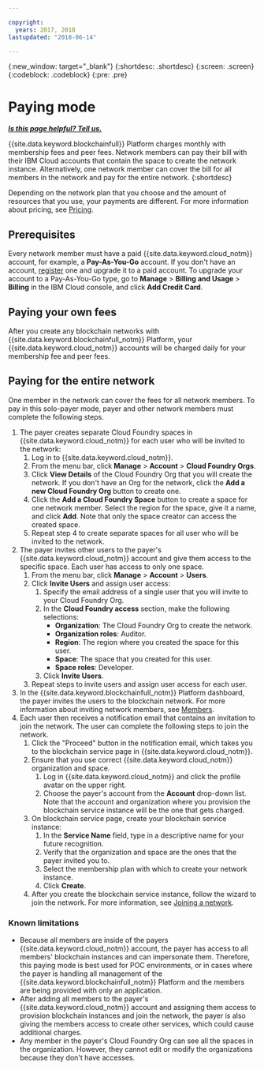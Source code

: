 ```yaml
---

copyright:
  years: 2017, 2018
lastupdated: "2018-06-14"

---
```


{:new_window: target="_blank"}
{:shortdesc: .shortdesc}
{:screen: .screen}
{:codeblock: .codeblock}
{:pre: .pre}

# Paying mode


***[Is this page helpful? Tell us.](https://www.surveygizmo.com/s3/4501493/IBM-Blockchain-Documentation)***


{{site.data.keyword.blockchainfull}} Platform charges monthly with membership fees and peer fees. Network members can pay their bill with their IBM Cloud accounts that contain the space to create the network instance. Alternatively, one network member can cover the bill for all members in the network and pay for the entire network.
{:shortdesc}

Depending on the network plan that you choose and the amount of resources that you use, your payments are different. For more information about pricing, see [Pricing](pricing.html).

## Prerequisites
Every network member must have a paid {{site.data.keyword.cloud_notm}} account, for example, a **Pay-As-You-Go** account. If you don't have an account, [register](https://console.bluemix.net/registration/) one and upgrade it to a paid account. To upgrade your account to a Pay-As-You-Go type, go to **Manage** > **Billing and Usage** > **Billing** in the IBM Cloud console, and click **Add Credit Card**.


## Paying your own fees
After you create any blockchain networks with {{site.data.keyword.blockchainfull_notm}} Platform, your {{site.data.keyword.cloud_notm}} accounts will be charged daily for your membership fee and peer fees.


## Paying for the entire network
One member in the network can cover the fees for all network members.  To pay in this solo-payer mode, payer and other network members must complete the following steps.

1. The payer creates separate Cloud Foundry spaces in {{site.data.keyword.cloud_notm}} for each user who will be invited to the network:
   1. Log in to {{site.data.keyword.cloud_notm}}.
   2. From the menu bar, click **Manage** > **Account** > **Cloud Foundry Orgs**.
   3. Click **View Details** of the Cloud Foundry Org that you will create the network.  If you don't have an Org for the network, click the **Add a new Cloud Foundry Org** button to create one.
   4. Click the **Add a Cloud Foundry Space** button to create a space for one network member.  Select the region for the space, give it a name, and click **Add**.  Note that only the space creator can access the created space.
   5. Repeat step 4 to create separate spaces for all user who will be invited to the network.
2. The payer invites other users to the payer's {{site.data.keyword.cloud_notm}} account and give them access to the specific space.  Each user has access to only one space.
   1. From the menu bar, click **Manage** > **Account** > **Users**.  
   2. Click **Invite Users** and assign user access:
      1. Specify the email address of a single user that you will invite to your Cloud Foundry Org.
      2. In the **Cloud Foundry access** section, make the following selections:
         - **Organization**: The Cloud Foundry Org to create the network.
         - **Organization roles**: Auditor.
         - **Region**: The region where you created the space for this user.
         - **Space**: The space that you created for this user.
         - **Space roles**: Developer.
      3. Click **Invite Users**.
   3. Repeat steps to invite users and assign user access for each user.
3. In the {{site.data.keyword.blockchainfull_notm}} Platform dashboard, the payer invites the users to the blockchain network. For more information about inviting network members, see [Members](https://console.bluemix.net/docs/services/blockchain/v10_dashboard.html#members).
4. Each user then receives a notification email that contains an invitation to join the network.  The user can complete the following steps to join the network.
   1. Click the "Proceed" button in the notification email, which takes you to the blockchain service page in {{site.data.keyword.cloud_notm}}.
   2. Ensure that you use correct {{site.data.keyword.cloud_notm}} organization and space.
      1. Log in {{site.data.keyword.cloud_notm}} and click the profile avatar on the upper right.
      2. Choose the payer's account from the **Account** drop-down list.  Note that the account and organization where you provision the blockchain service instance will be the one that gets charged.  
   4. On blockchain service page, create your blockchain service instance:
      1. In the **Service Name** field, type in a descriptive name for your future recognition.
      2. Verify that the organization and space are the ones that the payer invited you to.
      3. Select the membership plan with which to create your network instance.
      4. Click **Create**.
   5. After you create the blockchain service instance, follow the wizard to join the network.  For more information, see [Joining a network](https://console.bluemix.net/docs/services/blockchain/get_start.html#joining-a-network).

### Known limitations
- Because all members are inside of the payers {{site.data.keyword.cloud_notm}} account, the payer has access to all members' blockchain instances and can impersonate them.  Therefore, this paying mode is best used for POC environments, or in cases where the payer is handling all management of the {{site.data.keyword.blockchainfull_notm}} Platform and the members are being provided with only an application.  
- After adding all members to the payer's {{site.data.keyword.cloud_notm}} account and assigning them access to provision blockchain instances and join the network, the payer is also giving the members access to create other services, which could cause additional charges.  
- Any member in the payer's Cloud Foundry Org can see all the spaces in the organization.  However, they cannot edit or modify the organizations because they don't have accesses.
